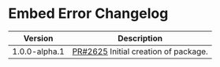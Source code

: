 # Embed Error Changelog

| Version       | Description                                                                       |
|---------------|-----------------------------------------------------------------------------------|
| 1.0.0-alpha.1 | [PR#2625](https://github.com/bbc/psammead/pull/2625) Initial creation of package. |
